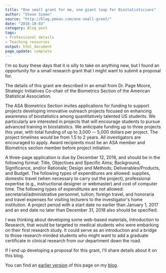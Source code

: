 ```yaml
---
title: "One small grant for me, one giant leap for Biostatisticians"
author: "Steve Simon"
source: "http://blog.pmean.com/one-small-grant/"
date: "2016-10-03"
category: Blog post
tags:
- Professional details
- Teaching resources
output: html_document
page_update: complete
---
```


I'm so busy these days that it is silly to take on anything new, but I found an opportunity for a small research grant that I might want to submit a proposal for.

<!---More--->

The details of this grant are described in an email from Dr. Page Moore, Strategic Initiatives Co-chair of the Biometrics Section of the American Statistical Association.

The ASA Biometrics Section invites applications for funding to support projects developing innovative outreach projects focused on enhancing awareness of biostatistics among quantitatively talented US students. We particularly are interested in projects that will encourage students to pursue advanced training in biostatistics. We anticipate funding up to three projects this year, with total funding of up to 3,000 -- 5,000 dollars per project. The project timelines would be from 1.5 to 2 years. All investigators are encouraged to apply. Award recipients must be an ASA member and Biometrics section member before project initiation.

A three-page application is due by December 12, 2016, and should be in the following format: Title, Objectives and Specific Aims; Background, Significance, and/or Rationale; Design and Methods; Deliverables/Products, and Budget. The following types of expenditures are allowed: supplies, domestic travel (when necessary to carry out the project), professional expertise (e.g., instructional designer or webmaster) and cost of computer time. The following types of expenditures are not allowed: secretarial/administrative personnel, tuition, foreign travel, and honoraria and travel expenses for visiting lecturers to the investigator's home institution. A project period with a start date no earlier than January 1, 2017 and an end date no later than December 31, 2018 also should be specified.

I was thinking about developing some web-based materials, Introduction to Research, that would be targeted to medical students who were embarking on their first research study. It could serve as an introduction and a bridge to those research-minded students who might want to add a graduate certificate in clinical research from our department down the road.

If I end up developing a proposal for this grant, I'll share details about it on this blog.

You can find an [earlier version][sim1] of this page on my [blog][sim2].

[sim1]: http://blog.pmean.com/one-small-grant/
[sim2]: http://blog.pmean.com
